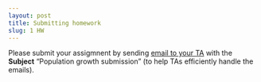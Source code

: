 ```yaml
---
layout: post
title: Submitting homework
slug: 1 HW
---
```


Please submit your assigmnent by sending [email to your TA](/team.html) with the __Subject__ “Population growth submission” (to help TAs efficiently handle the emails). 

